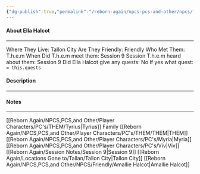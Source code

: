```yaml
---
{"dg-publish":true,"permalink":"/reborn-again/npcs-pcs-and-other/npcs/friendly/ella-halcot/"}
---
```



#### About Ella Halcot 
---
Where They Live: Tallon City 
Are They Friendly: Friendly 
Who Met Them: T.h.e.m
When Did T.h.e.m meet them: Session 9
Session T.h.e.m heard about them: Session 9
Did Ella Halcot  give any quests: No
	If yes what quest: `= this.quests`


#### Description


---

#### Notes
---
[[Reborn Again/NPCS,PCS,and Other/Player Characters/PC's/THEM/Tyrius\|Tyrius]] Family 
[[Reborn Again/NPCS,PCS,and Other/Player Characters/PC's/THEM/THEM\|THEM]]
[[Reborn Again/NPCS,PCS,and Other/Player Characters/PC's/Myria\|Myria]]
[[Reborn Again/NPCS,PCS,and Other/Player Characters/PC's/Viv\|Viv]]
[[Reborn Again/Session Notes/Session 9\|Session 9]]
[[Reborn Again/Locations Gone to/Tallan/Tallon City\|Tallon City]]
[[Reborn Again/NPCS,PCS,and Other/NPCS/Friendly/Amallie Halcot\|Amallie Halcot]]


